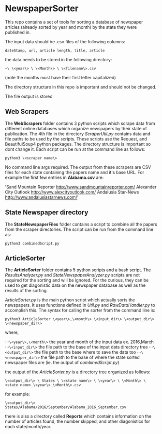 #  NewspaperSorter
This repo contains a set of tools for sorting a database of newspaper articles (already sorted by year and month) by the state they were published in.

The input data should be .csv files of the following columns:

`dateStamp, url, article length, title, article`

the data needs to be stored in the following directory:

`~\ \<year\> \ \<Month\> \ \<filename\>.csv`

(note the months must have their first letter capitalized)

The directory structure in this repo is important and should not be changed.


The file output is stored

## Web Scrapers 
The **WebScrapers** folder contains 3 python scripts which scrape data from different online databases which organize newspapers by their state of publication. The 4th file in the directory 
*ScraperUtil.py* contains data and file paths to be used by the scripts. These scripts use the Request, and BeautifulSoup4 python packages. The directory structure is important so dont change it. Each script can be run at the command line as follows:

`python3 \<scraper name\>`

No command line args required. The output from these scrapers are CSV files for each state containing the papers name and it's base URL. For example the first few entries in **Alabama.csv** are:

'Sand Mountain Reporter 	http://www.sandmountainreporter.com/
Alexander City Outlook 	http://www.alexcityoutlook.com/
Andalusia Star-News 	http://www.andalusiastarnews.com/'

## State Newspaper directory

The **StateNewspaperFiles** folder contains a script to combine all the papers from the scraper directories. The script can be run from the command line as:

`python3 combinedScript.py`

## ArticleSorter

The **ArticleSorter** folder contains 5 python scripts and a bash script. The *ResultsAnalyzer.py* and *StateNewspaperAnalyzer.py* scripts are not required for the sorting and will be ignored. For the curious, they can be used to get diagonistic data on the newspaper database as well as the results of the sorting. 

*ArticleSorter.py* is the main python script which actually sorts the newspapers. It uses functions defined in *Util.py* and *RawDataHandler.py* to accomplish this. The syntax for calling the sorter from the command line is:

`python3 ArticleSorter \<year\>,\<month\> \<input_dir\> \<output_dir\> \<newspaper_dir\>`

where,

⋅⋅⋅`\<year\>,\<month\>`   the year and month of the input data ex. 2016,March
⋅⋅⋅`\<input_dir\>`        the file path to the base of the input data directory tree
⋅⋅⋅`\<output_dir\>`       the file path to the base where to save the data too
⋅⋅⋅`\<newspaper_dir\>`    the file path to the base of where the state sorted newspaper files are (ie. the output of *combinedScript.py*)


the output of the *ArticleSorter.py* is a directory tree organized as follows:

`\<output_dir\> \ States \ \<state name\> \ \<year\> \ \<Month\> \<state name>_\<year\>_\<Month\>.csv`

for example:

`\<output_dir\> States/Alabama/2016/September/Alabama_2016_September.csv`

there is also a directory called **Reports** which contains information on the number of articles found, the number skipped, and other diagonistics for each state/month/year.







